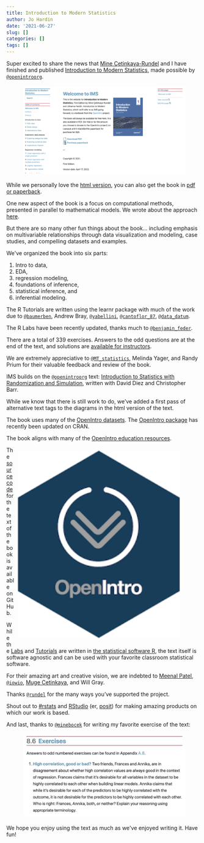```yaml
---
title: Introduction to Modern Statistics
author: Jo Hardin
date: '2021-06-27'
slug: []
categories: []
tags: []
---
```



Super excited to share the news that <a href = "https://twitter.com/minebocek" target = "_blank">Mine Çetinkaya-Rundel</a> and I have finished and published <a href = "https://openintro-ims.netlify.app/" target = "_blank">Introduction to Modern Statistics</a>, made possible by <a href = "https://twitter.com/openintroorg" target = "_blank">`@openintroorg`</a>.


 <figure>
<img style = "padding: 5px;" alt = 'hrdag' width='500' src='ims-online.png' />
</figure>

While we personally love the <a href = "https://openintro-ims.netlify.app/" target = "_blank">html version</a>, you can also get the book in <a href = "https://openintro.org/book/ims/" target = "_blank">pdf or paperback</a>.


One new aspect of the book is a focus on computational methods, presented in parallel to mathematical models.  We wrote about the approach <a href = "https://openintro.org/blog/article/2021-06-27-computational-and-mathematical-models-in-introductory-statistics/" target = "_blank">here</a>.

But there are so many other fun things about the book...  including emphasis on multivariable relationships through data visualization and modeling, case studies, and compelling datasets and examples.

We've organized the book into six parts: 
1. Intro to data, 
2. EDA, 
3. regression modeling, 
4. foundations of inference, 
5. statistical inference, and 
6. inferential modeling.

The R Tutorials are written using the learnr package with much of the work due to <a href = "https://twitter.com/baumerben" target = "_blank">`@baumerben`</a>, Andrew Bray, <a href = "https://twitter.com/yabellini" target = "_blank">`@yabellini`</a>, <a href = "https://twitter.com/cantoflor_87" target = "_blank">`@cantoflor_87`</a>, <a href = "https://twitter.com/data_datum" target = "_blank">`@data_datum`</a>.


The R Labs have been recently updated, thanks much to <a href = "https://twitter.com/benjamin_feder" target = "_blank">`@benjamin_feder`</a>.


There are a total of 339 exercises.  Answers to the odd questions are at the end of the text, and solutions are <a href = "https://openintro.org/teachers/" target = "_blank">available for instructors</a>.


We are extremely appreciative to <a href = "https://twitter.com/MT_statistics" target = "_blank">`@MT_statistics`</a>, Melinda Yager, and Randy Prium for their valuable feedback and review of the book.

IMS builds on the <a href = "https://twitter.com/openintroorg" target = "_blank">`@openintroorg`</a>
 text: <a href = "https://www.openintro.org/book/isrs/" target = "_blank">Introduction to Statistics with Randomization and Simulation</a>, written with David Diez and Christopher Barr.
 
While we know that there is still work to do, we’ve added a first pass of alternative text tags to the diagrams in the html version of the text.
 
The book uses many of the <a href = "https://www.openintro.org/data/" target = "_blank">OpenIntro datasets</a>.  The <a href = "https://github.com/OpenIntroStat/openintro" target = "_blank">OpenIntro package</a> has recently been updated on CRAN.


The book aligns with many of the <a href = "https://openintro.org/book/ims/" target = "_blank">OpenIntro education resources</a>. 


 <figure>
<img style = "padding: 10px;float: right;" alt = 'hrdag' width='500' src='openintro.png' />
</figure>

The <a href = "https://github.com/openintrostat/ims" target = "_blank">source code</a> for the text of the book is available on GitHub.

While the <a href = "http://openintrostat.github.io/oilabs-tidy/" target = "_blank">Labs</a> and <a href = "https://openintrostat.github.io/ims-tutorials/" target = "_blank">Tutorials</a> are written in <a href = "https://www.r-project.org/" target = "_blank">the statistical software R</a>, the text itself is software agnostic and can be used with your favorite classroom statistical software.

For their amazing art and creative vision, we are indebted to <a href = "https://meenalpatelstudio.com" target = "_blank">Meenal Patel</a>, <a href = "https://twitter.com/iowio" target = "_blank">`@iowio`</a>, <a href = "https://muge.fr" target = "_blank">Muge Cetinkaya</a>, and Will Gray.
 
Thanks <a href = "https://twitter.com/rundel" target = "_blank">`@rundel`</a> for the many ways you’ve supported the project.
 
Shout out to <a href = "https://www.r-project.org/" target = "_blank">#rstats</a> and 
<a href = "https://www.rstudio.com/" target = "_blank">RStudio</a> (er, <a href = "https://posit.co/" target = "_blank">posit</a>) for making amazing products on which our work is based.
 
And last, thanks to <a href = "https://twitter.com/minebocek" target = "_blank">`@minebocek`</a> for writing my favorite exercise of the text:
 
 <figure>
<img style = "padding: 5px;" alt = 'hrdag' width='500' src='FandA.jpeg' />
</figure>
 
We hope you enjoy using the text as much as we've enjoyed writing it.  Have fun!







